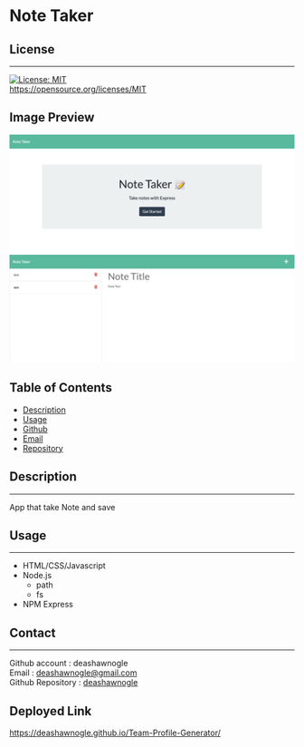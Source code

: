 # Note Taker

  ## License
  ------------------
  [![License: MIT](https://img.shields.io/badge/License-MIT-yellow.svg)](https://opensource.org/licenses/MIT)<br>https://opensource.org/licenses/MIT
  
  ## Image Preview

<img src = "./public/assets/images/NoteTaker1.png">
<img src = "./public/assets/images/NoteTaker2.png">

  ## Table of Contents
  - [Description](#description)
  - [Usage](#usage)
  - [Github](#github)
  - [Email](#email)
  - [Repository](repository)


##  Description
------------------

App that take Note and save

## Usage
------------------
- HTML/CSS/Javascript
- Node.js
    - path
    - fs
- NPM Express

## Contact
------------------
Github account : deashawnogle<br>
Email : deashawnogle@gmail.com<br>
Github Repository : <a href="https://github.com/deashawnogle">deashawnogle</a>

## Deployed Link
<a href ="https://deashawnogle.github.io/Team-Profile-Generator/">
https://deashawnogle.github.io/Team-Profile-Generator/
</a>

